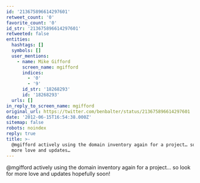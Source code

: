 ```yaml
---
id: '213675896614297601'
retweet_count: '0'
favorite_count: '0'
id_str: '213675896614297601'
retweeted: false
entities:
  hashtags: []
  symbols: []
  user_mentions:
    - name: Mike Gifford
      screen_name: mgifford
      indices:
        - '0'
        - '9'
      id_str: '18268293'
      id: '18268293'
  urls: []
in_reply_to_screen_name: mgifford
original_url: https://twitter.com/benbalter/status/213675896614297601
date: '2012-06-15T16:54:38.000Z'
sitemap: false
robots: noindex
reply: true
title: >-
  @mgifford actively using the domain inventory again for a project… so look for
  more love and updates…
---
```


@mgifford actively using the domain inventory again for a project… so look for more love and updates hopefully soon!